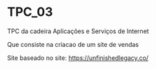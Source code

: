 # TPC_03
TPC da cadeira Aplicações e Serviços de Internet

Que consiste na criacao de um site de vendas

Site baseado no site: https://unfinishedlegacy.co/
